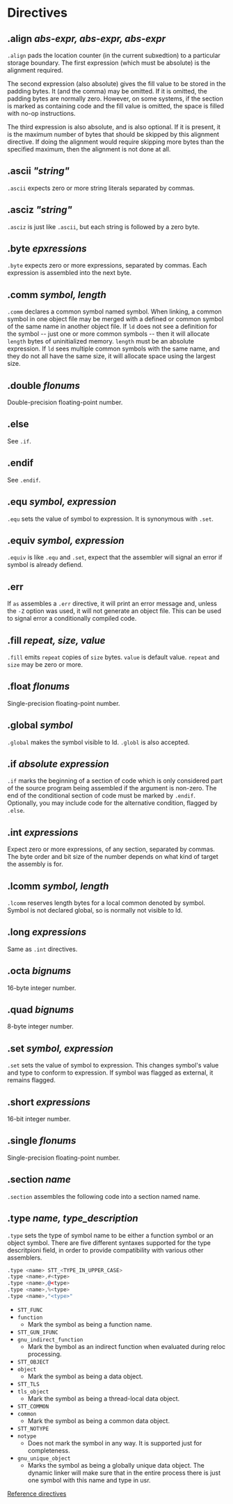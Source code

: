 Directives
=====

## .align *abs-expr, abs-expr, abs-expr*

`.align` pads the location counter (in the current subxedtion) to a particular
storage boundary. The first expression (which must be absolute) is the
alignment required.

The second expression (also absolute) gives the fill value to be stored in
the padding bytes. It (and the comma) may be omitted. If it is omitted,
the padding bytes are normally zero. However, on some systems, if the section
is marked as containing code and the fill value is omitted, the space is
filled with no-op instructions.

The third expression is also absolute, and is also optional. If it is
present, it is the maximum number of bytes that should be skipped by
this alignment directive. If doing the alignment would require skipping
more bytes than the specified maximum, then the alignment is not done
at all.

## .ascii *"string"*

`.ascii` expects zero or more string literals separated by commas.

## .asciz *"string"*

`.asciz` is just like `.ascii`, but each string is followed by a zero byte.

## .byte *epxressions*

`.byte` expects zero or more expressions, separated by commas. Each 
expression is assembled into the next byte.

## .comm *symbol, length*

`.comm` declares a common symbol named symbol. When linking, a common
symbol in one object file may be merged with a defined or common symbol
of the same name in another object file. If `ld` does not see a definition
for the symbol -- just one or more common symbols -- then it will allocate
`length` bytes of uninitialized memory. `length` must be an absolute
expression. If `ld` sees multiple common symbols with the same name, and
they do not all have the same size, it will allocate space using the
largest size.

## .double *flonums*

Double-precision floating-point number.

## .else

See `.if`.

## .endif

See `.endif`.

## .equ *symbol, expression*

`.equ` sets the value of symbol to expression. It is synonymous with `.set`.

## .equiv *symbol, expression*

`.equiv` is like `.equ` and `.set`, expect that the assembler will signal an 
error if symbol is already defiend.

## .err

If `as` assembles a `.err` directive, it will print an error message and,
unless the `-Z` option was used, it will not generate an object file.
This can be used to signal error a conditionally compiled code.

## .fill *repeat, size, value*

`.fill` emits `repeat` copies of `size` bytes. `value` is default value.
`repeat` and `size` may be zero or more.

## .float *flonums*

Single-precision floating-point number.

## .global *symbol*

`.global` makes the symbol visible to ld. `.globl` is also accepted.

## .if *absolute expression*

`.if` marks the beginning of a section of code which is only considered
part of the source program being assembled if the argument is non-zero.
The end of the conditional section of code must be marked by `.endif`.
Optionally, you may include code for the alternative condition, flagged
by `.else`.

## .int *expressions*

Expect zero or more expressions, of any section, separated by commas. The 
byte order and bit size of the number depends on what kind of target the 
assembly is for.

## .lcomm *symbol, length*

`.lcomm` reserves length bytes for a local common denoted by symbol. Symbol
is not declared global, so is normally not visible to ld.

## .long *expressions*

Same as `.int` directives.

## .octa *bignums*

16-byte integer number.

## .quad *bignums*

8-byte integer number.

## .set *symbol, expression*

`.set` sets the value of symbol to expression. This changes symbol's value 
and type to conform to expression. If symbol was flagged as external,
it remains flagged.

## .short *expressions*

16-bit integer number.

## .single *flonums*

Single-precision floating-point number.

## .section *name*

`.section` assembles the following code into a section named name.

## .type *name, type_description*

`.type` sets the type of symbol name to be either a function symbol
or an object symbol. There are five different syntaxes supported for
the type descritpioni field, in order to provide compatibility with
various other assemblers.

```asm
.type <name> STT_<TYPE_IN_UPPER_CASE>
.type <name>,#<type>
.type <name>,@<type>
.type <name>,%<type>
.type <name>,"<type>"
```

- `STT_FUNC`
- `function`
  - Mark the symbol as being a function name.
- `STT_GUN_IFUNC`
- `gnu_indirect_function`
  - Mark the bymbol as an indirect function when evaluated during reloc 
  processing.
- `STT_OBJECT`
- `object`
  - Mark the symbol as being a data object.
- `STT_TLS`
- `tls_object`
  - Mark the symbol as being a thread-local data object.
- `STT_COMMON`
- `common`
  - Mark the symbol as being a common data object.
- `STT_NOTYPE`
- `notype`
  - Does not mark the symbol in any way. It is supported just for 
  completeness.
- `gnu_unique_object`
  - Marks the symbol as being a globally unique data object. The dynamic
  linker will make sure that in the entire process there is just one
  symbol with this name and type in usr.

[Reference directives](https://ftp.gnu.org/old-gnu/Manuals/gas-2.9.1/html_chapter/as_7.html)
